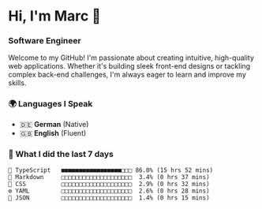 # Hi, I'm Marc 👋 
### Software Engineer

Welcome to my GitHub! I'm passionate about creating intuitive, high-quality web applications. Whether it's building sleek front-end designs or tackling complex back-end challenges, I'm always eager to learn and improve my skills.  

### 🌍 Languages I Speak  
- 🇩🇪 **German** (Native)  
- 🇬🇧 **English** (Fluent)

### 🤯 What I did the last 7 days

```
🔷 TypeScript   ■■■■■■■■■■■■■■■■■□□□ 86.0% (15 hrs 52 mins)
📝 Markdown     □□□□□□□□□□□□□□□□□□□□  3.4% (0 hrs 37 mins)
🎨 CSS          □□□□□□□□□□□□□□□□□□□□  2.9% (0 hrs 32 mins)
⚙️ YAML         □□□□□□□□□□□□□□□□□□□□  2.6% (0 hrs 28 mins)
📄 JSON         □□□□□□□□□□□□□□□□□□□□  1.4% (0 hrs 15 mins)
```